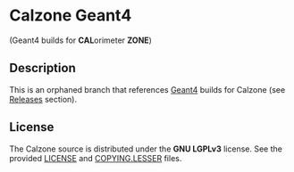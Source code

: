 # Calzone Geant4
(Geant4 builds for **CAL**orimeter **ZONE**)


## Description

This is an orphaned branch that references [Geant4][Geant4] builds for Calzone
(see [Releases][Releases] section).


## License
The Calzone source is distributed under the **GNU LGPLv3** license. See the
provided [LICENSE](LICENSE) and [COPYING.LESSER](COPYING.LESSER) files.


[Geant4]: https://geant4.web.cern.ch/docs/
[Releases]: https://github.com/niess/calzone/releases
